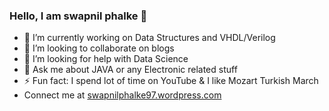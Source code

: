 ### Hello, I am swapnil phalke 👋

- 🔭 I’m currently working on Data Structures and VHDL/Verilog
- 👯 I’m looking to collaborate on blogs
- 🤔 I’m looking for help with Data Science
- 💬 Ask me about JAVA or any Electronic related stuff
- ⚡ Fun fact: I spend lot of time on YouTube & I like Mozart Turkish March
-  Connect me at <a href="https://swapnilphalke97.wordpress.com/">swapnilphalke97.wordpress.com</a>
